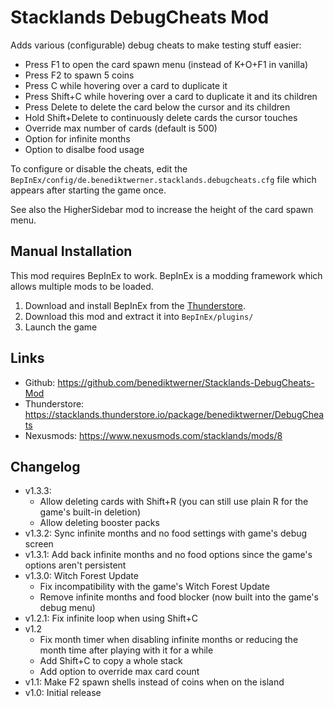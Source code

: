 # Stacklands DebugCheats Mod

Adds various (configurable) debug cheats to make testing stuff easier:

- Press F1 to open the card spawn menu (instead of K+O+F1 in vanilla)
- Press F2 to spawn 5 coins
- Press C while hovering over a card to duplicate it
- Press Shift+C while hovering over a card to duplicate it and its children
- Press Delete to delete the card below the cursor and its children
- Hold Shift+Delete to continuously delete cards the cursor touches
- Override max number of cards (default is 500)
- Option for infinite months
- Option to disalbe food usage

To configure or disable the cheats, edit the `BepInEx/config/de.benediktwerner.stacklands.debugcheats.cfg` file which appears after starting the game once.

See also the HigherSidebar mod to increase the height of the card spawn menu.

## Manual Installation
This mod requires BepInEx to work. BepInEx is a modding framework which allows multiple mods to be loaded.

1. Download and install BepInEx from the [Thunderstore](https://stacklands.thunderstore.io/package/BepInEx/BepInExPack_Stacklands/).
4. Download this mod and extract it into `BepInEx/plugins/`
5. Launch the game

## Links
- Github: https://github.com/benediktwerner/Stacklands-DebugCheats-Mod
- Thunderstore: https://stacklands.thunderstore.io/package/benediktwerner/DebugCheats
- Nexusmods: https://www.nexusmods.com/stacklands/mods/8

## Changelog

- v1.3.3:
  - Allow deleting cards with Shift+R (you can still use plain R for the game's built-in deletion)
  - Allow deleting booster packs
- v1.3.2: Sync infinite months and no food settings with game's debug screen
- v1.3.1: Add back infinite months and no food options since the game's options aren't persistent
- v1.3.0: Witch Forest Update
  - Fix incompatibility with the game's Witch Forest Update
  - Remove infinite months and food blocker (now built into the game's debug menu)
- v1.2.1: Fix infinite loop when using Shift+C
- v1.2
  - Fix month timer when disabling infinite months or reducing the month time after playing with it for a while
  - Add Shift+C to copy a whole stack
  - Add option to override max card count
- v1.1: Make F2 spawn shells instead of coins when on the island
- v1.0: Initial release

